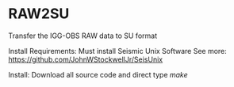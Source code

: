 # RAW2SU
Transfer the IGG-OBS RAW data to SU format

Install Requirements: 
  Must install Seismic Unix Software
  See more: https://github.com/JohnWStockwellJr/SeisUnix

Install: 
  Download all source code and direct type _make_

